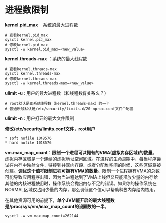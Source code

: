 # 进程数限制

**kernel.pid_max** ：系统的最大进程数
```shell
# 查看kernel.pid_max
sysctl kernel.pid_max
# 修改kernel.pid_max
sysctl -w kernel.pid_max=<new_value>
```

**kernel.threads-max** ：系统的最大线程数

```shell
# 查看kernel.threads-max
sysctl kernel.threads-max
# 修改kernel.threads-max
sysctl -w kernel.threads-max=<new_value>
```

**ulimit -u** : 用户的最大进程数（和线程数有关系么？）

```shell
# root默认是即系统线程数（kernel.threads-max）的一半
# 普通账号默认是/etc/security/limits.d/20-nproc.conf文件中配置
```

**ulimit -n** : 用户打开的最大文件限制

**修改/etc/security/limits.conf文件，root用户**

```
* soft nofile 1048576
* hard nofile 1048576
```



**vm.max_map_count**：**限制一个进程可以拥有的VMA(虚拟内存区域)的数量**。虚拟内存区域是一个连续的虚拟地址空间区域。在进程的生命周期中，每当程序尝试在内存中映射文件，链接到共享内存段，或者分配堆空间的时候，这些区域将被创建。**调优这个值将限制进程可拥有VMA的数量**。限制一个进程拥有VMA的总数可能导致应用程序出错，因为当进程达到了VMA上线但又只能释放少量的内存给其他的内核进程使用时，操作系统会抛出内存不足的错误。如果你的操作系统在NORMAL区域仅占用少量的内存，那么调低这个值可以帮助释放内存给内核用。

在其他资源可用的前提下，**单个JVM能开启的最大线程数是/proc/sys/vm/max_map_count的设置数的一半**。

```shell
sysctl -w vm.max_map_count=262144
```



